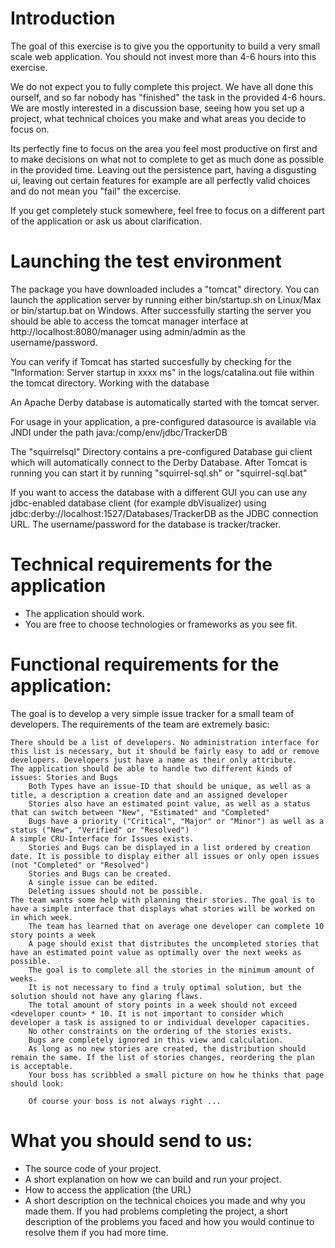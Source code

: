 # Introduction

The goal of this exercise is to give you the opportunity to build a very small scale web application. You should not invest more than 4-6 hours into this exercise.

We do not expect you to fully complete this project. We have all done this ourself, and so far nobody has "finished" the task in the provided 4-6 hours. We are mostly interested in a discussion base, seeing how you set up a project, what technical choices you make and what areas you decide to focus on.

Its perfectly fine to focus on the area you feel most productive on first and to make decisions on what not to complete to get as much done as possible in the provided time. Leaving out the persistence part, having a disgusting ui, leaving out certain features for example are all perfectly valid choices and do not mean you "fail" the excercise.

If you get completely stuck somewhere, feel free to focus on a different part of the application or ask us about clarification.

# Launching the test environment

The package you have downloaded includes a "tomcat" directory. You can launch the application server by running either bin/startup.sh on Linux/Max or bin/startup.bat on Windows. After successfully starting the server you should be able to access the tomcat manager interface at http://localhost:8080/manager using admin/admin as the username/password.

You can verify if Tomcat has started succesfully by checking for the "Information: Server startup in xxxx ms" in the logs/catalina.out file within the tomcat directory.
Working with the database

An Apache Derby database is automatically started with the tomcat server.

For usage in your application, a pre-configured datasource is available via JNDI under the path java:/comp/env/jdbc/TrackerDB

The "squirrelsql" Directory contains a pre-configured Database gui client which will automatically connect to the Derby Database. After Tomcat is running you can start it by running "squirrel-sql.sh" or "squirrel-sql.bat"

If you want to access the database with a different GUI you can use any jdbc-enabled database client (for example dbVisualizer) using jdbc:derby://localhost:1527/Databases/TrackerDB as the JDBC connection URL. The username/password for the database is tracker/tracker.

# Technical requirements for the application

* The application should work.
* You are free to choose technologies or frameworks as you see fit.

# Functional requirements for the application:

The goal is to develop a very simple issue tracker for a small team of developers. The requirements of the team are extremely basic:

    There should be a list of developers. No administration interface for this list is necessary, but it should be fairly easy to add or remove developers. Developers just have a name as their only attribute.
    The application should be able to handle two different kinds of issues: Stories and Bugs
        Both Types have an issue-ID that should be unique, as well as a title, a description a creation date and an assigned developer
        Stories also have an estimated point value, as well as a status that can switch between "New", "Estimated" and "Completed"
        Bugs have a priority ("Critical", "Major" or "Minor") as well as a status ("New", "Verified" or "Resolved")
    A simple CRU-Interface for Issues exists.
        Stories and Bugs can be displayed in a list ordered by creation date. It is possible to display either all issues or only open issues (not "Completed" or "Resolved")
        Stories and Bugs can be created.
        A single issue can be edited.
        Deleting issues should not be possible.
    The team wants some help with planning their stories. The goal is to have a simple interface that displays what stories will be worked on in which week.
        The team has learned that on average one developer can complete 10 story points a week
        A page should exist that distributes the uncompleted stories that have an estimated point value as optimally over the next weeks as possible.
        The goal is to complete all the stories in the minimum amount of weeks.
        It is not necessary to find a truly optimal solution, but the solution should not have any glaring flaws.
        The total amount of story points in a week should not exceed <developer count> * 10. It is not important to consider which developer a task is assigned to or individual developer capacities.
        No other constraints on the ordering of the stories exists.
        Bugs are completely ignored in this view and calculation.
        As long as no new stories are created, the distribution should remain the same. If the list of stories changes, reordering the plan is acceptable.
        Your boss has scribbled a small picture on how he thinks that page should look:

        Of course your boss is not always right ...

# What you should send to us:

* The source code of your project.
* A short explanation on how we can build and run your project.
* How to access the application (the URL)
* A short description on the technical choices you made and why you made them. If you had problems completing the project, a short description of the problems you faced and how you would continue to resolve them if you had more time.
